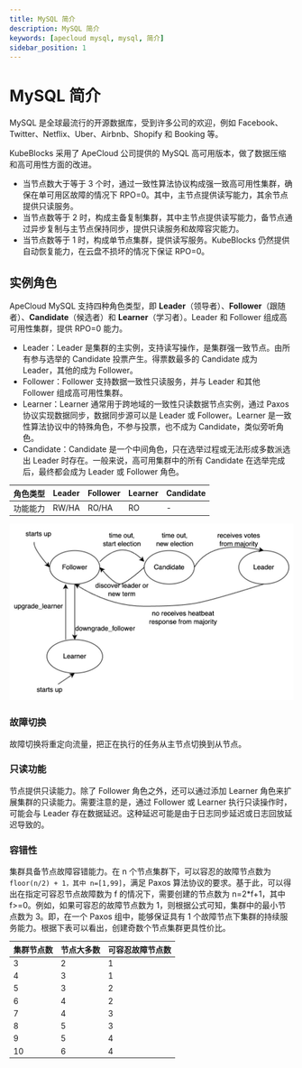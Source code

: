 ```yaml
---
title: MySQL 简介
description: MySQL 简介
keywords: [apecloud mysql, mysql, 简介]
sidebar_position: 1
---
```


# MySQL 简介

MySQL 是全球最流行的开源数据库，受到许多公司的欢迎，例如 Facebook、Twitter、Netflix、Uber、Airbnb、Shopify 和 Booking 等。

KubeBlocks 采用了 ApeCloud 公司提供的 MySQL 高可用版本，做了数据压缩和高可用性方面的改进。

- 当节点数大于等于 3 个时，通过一致性算法协议构成强一致高可用性集群，确保在单可用区故障的情况下 RPO=0。其中，主节点提供读写能力，其余节点提供只读服务。
- 当节点数等于 2 时，构成主备复制集群，其中主节点提供读写能力，备节点通过异步复制与主节点保持同步，提供只读服务和故障容灾能力。
- 当节点数等于 1 时，构成单节点集群，提供读写服务。KubeBlocks 仍然提供自动恢复能力，在云盘不损坏的情况下保证 RPO=0。

## 实例角色

ApeCloud MySQL 支持四种角色类型，即 **Leader**（领导者）、**Follower**（跟随者）、**Candidate**（候选者）和 **Learner**（学习者）。Leader 和 Follower 组成高可用性集群，提供 RPO=0 能力。

- Leader：Leader 是集群的主实例，支持读写操作，是集群强一致节点。由所有参与选举的 Candidate 投票产生。得票数最多的 Candidate 成为 Leader，其他的成为 Follower。
- Follower：Follower 支持数据一致性只读服务，并与 Leader 和其他 Follower 组成高可用性集群。
- Learner：Learner 通常用于跨地域的一致性只读数据节点实例，通过 Paxos 协议实现数据同步，数据同步源可以是 Leader 或 Follower。Learner 是一致性算法协议中的特殊角色，不参与投票，也不成为 Candidate，类似旁听角色。
- Candidate：Candidate 是一个中间角色，只在选举过程或无法形成多数派选出 Leader 时存在。一般来说，高可用集群中的所有 Candidate 在选举完成后，最终都会成为 Leader 或 Follower 角色。

| 角色类型 | Leader | Follower | Learner | Candidate |
| --- | --- | --- | --- | --- |
| 功能能力 | RW/HA | RO/HA | RO | - |

![ApeCloud MySQL 角色切换](./../../../img/apecloud-mysql-intro-role-changing.jpg)

### 故障切换

故障切换将重定向流量，把正在执行的任务从主节点切换到从节点。

### 只读功能

节点提供只读能力。除了 Follower 角色之外，还可以通过添加 Learner 角色来扩展集群的只读能力。需要注意的是，通过 Follower 或 Learner 执行只读操作时，可能会与 Leader 存在数据延迟。这种延迟可能是由于日志同步延迟或日志回放延迟导致的。

### 容错性

集群具备节点故障容错能力。在 n 个节点集群下，可以容忍的故障节点数为 `floor(n/2) + 1，其中 n=[1,99]`，满足 Paxos 算法协议的要求。基于此，可以得出在指定可容忍节点故障数为 f 的情况下，需要创建的节点数为 n=2*f+1，其中 f>=0。例如，如果可容忍的故障节点数为 1，则根据公式可知，集群中的最小节点数为 3。即，在一个 Paxos 组中，能够保证具有 1 个故障节点下集群的持续服务能力。根据下表可以看出，创建奇数个节点集群更具性价比。

| 集群节点数 | 节点大多数 | 可容忍故障节点数 |
| --- | --- | --- |
| 3 | 2 | 1 |
| 4 | 3 | 1 |
| 5 | 3 | 2 |
| 6 | 4 | 2 |
| 7 | 4 | 3 |
| 8 | 5 | 3 |
| 9 | 5 | 4 |
| 10 | 6 | 4 |


